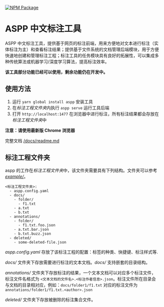 [![NPM Package](https://img.shields.io/npm/v/aspp.svg?style=flat-square)](https://www.npmjs.org/package/aspp)

# ASPP 中文标注工具

ASPP 中文标注工具，提供基于网页的标注前端，用来方便地对文本进行标注（实体标注为主）和查看标注结果；提供基于文件系统的文档管理后端模块，用于方便快速地创建和管理标注工程；标注工具的任务模块具有良好的拓展性，可以集成多种传统算法或机器学习/深度学习算法，提高标注效率。

**该工具部分功能已经可以使用，剩余功能仍在开发中。**

## 使用方法

1.  运行 `yarn global install aspp` 安装工具
2.  在*标注工程文件夹*内执行 `aspp serve` 运行工具后端
3.  打开 `http://localhost:1477` 在浏览器中进行标注，所有标注结果都会存放在*标注工程文件夹*中

**注意：请使用最新版 Chrome 浏览器**

完整文档 [/docs/readme.md](/docs/readme.md)

## 标注工程文件夹

aspp 的工作在*标注工程文件夹*中，该文件夹需要具有下列结构。文件夹可以参考 [_example/_](/packages/example/)。

```
<标注工程文件夹>:
  - aspp.config.yaml
  - docs/
    - folder/
      - f1.txt
    - a.txt
    - b.txt
  - annotations/
    - folder/
      - f1.txt.foo.json
    - a.txt.bar.json
    - b.txt.buzz.json
  - deleted/
    - some-deleted-file.json
```

_aspp.config.yaml_ 存放了该标注工程的配置：标签的种类、快捷键、标注样式等.

_docs/_ 文件夹下存放需要进行标注的文本文档。_docs/_ 支持嵌套的目录结构。

_annotations/_ 文件夹下存放标注的结果，一个文本文档可以对应多个标注文件，标注文件名格式为 `<文本文档的文件名>.<标注作者信息>.json`。标注文件所在目录会与文档的目录相对应，例如：`docs/folder1/f1.txt` 对应的标注文件为 `annotations/folder1/f1.txt.<author>.json`

_deleted/_ 文件夹下存放被删除的标注集合文件。

